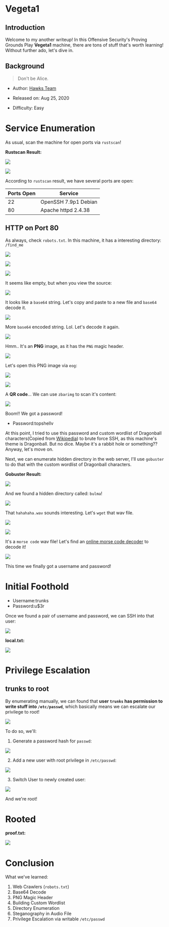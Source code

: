 # Vegeta1

## Introduction

Welcome to my another writeup! In this Offensive Security's Proving Grounds Play **Vegeta1** machine, there are tons of stuff that's worth learning! Without further ado, let's dive in.

## Background

> Don't be Alice.

- Author: [Hawks Team](https://www.vulnhub.com/entry/vegeta-1,501/)

- Released on: Aug 25, 2020

- Difficulty: Easy

# Service Enumeration

As usual, scan the machine for open ports via `rustscan`!

**Rustscan Result:**

![](https://github.com/siunam321/CTF-Writeups/blob/main/Proving-Grounds-Play/Vegeta1/images/a1.png)

![](https://github.com/siunam321/CTF-Writeups/blob/main/Proving-Grounds-Play/Vegeta1/images/a2.png)

According to `rustscan` result, we have several ports are open:

Ports Open        | Service
------------------|------------------------
22                | OpenSSH 7.9p1 Debian
80                | Apache httpd 2.4.38

## HTTP on Port 80

As always, check `robots.txt`. In this machine, it has a interesting directory: `/find_me`

![](https://github.com/siunam321/CTF-Writeups/blob/main/Proving-Grounds-Play/Vegeta1/images/a3.png)

![](https://github.com/siunam321/CTF-Writeups/blob/main/Proving-Grounds-Play/Vegeta1/images/a4.png)

![](https://github.com/siunam321/CTF-Writeups/blob/main/Proving-Grounds-Play/Vegeta1/images/a5.png)

It seems like empty, but when you view the source:

![](https://github.com/siunam321/CTF-Writeups/blob/main/Proving-Grounds-Play/Vegeta1/images/a6.png)

It looks like a `base64` string. Let's copy and paste to a new file and `base64` decode it.

![](https://github.com/siunam321/CTF-Writeups/blob/main/Proving-Grounds-Play/Vegeta1/images/a7.png)

More `base64` encoded string. Lol. Let's decode it again.

![](https://github.com/siunam321/CTF-Writeups/blob/main/Proving-Grounds-Play/Vegeta1/images/a8.png)

Hmm.. It's an **PNG** image, as it has the `PNG` magic header.

![](https://github.com/siunam321/CTF-Writeups/blob/main/Proving-Grounds-Play/Vegeta1/images/a9.png)

Let's open this PNG image via `eog`:

![](https://github.com/siunam321/CTF-Writeups/blob/main/Proving-Grounds-Play/Vegeta1/images/a10.png)

![](https://github.com/siunam321/CTF-Writeups/blob/main/Proving-Grounds-Play/Vegeta1/images/a11.png)

A **QR code**... We can use `zbarimg` to scan it's content:

![](https://github.com/siunam321/CTF-Writeups/blob/main/Proving-Grounds-Play/Vegeta1/images/a12.png)

Boom!! We got a password!

- Password:topshellv

At this point, I tried to use this password and custom wordlist of Dragonball characters(Copied from [Wikipedia](https://en.wikipedia.org/wiki/List_of_Dragon_Ball_characters)) to brute force SSH, as this machine's theme is Dragonball. But no dice. Maybe it's a rabbit hole or something?? Anyway, let's move on.

Next, we can enumerate hidden directory in the web server, I'll use `gobuster` to do that with the custom wordlist of Dragonball characters.

**Gobuster Result:**

![](https://github.com/siunam321/CTF-Writeups/blob/main/Proving-Grounds-Play/Vegeta1/images/a13.png)

And we found a hidden directory called: `bulma`!

![](https://github.com/siunam321/CTF-Writeups/blob/main/Proving-Grounds-Play/Vegeta1/images/a14.png)

That `hahahaha.wav` sounds interesting. Let's `wget` that wav file.

![](https://github.com/siunam321/CTF-Writeups/blob/main/Proving-Grounds-Play/Vegeta1/images/a15.png)

![](https://github.com/siunam321/CTF-Writeups/blob/main/Proving-Grounds-Play/Vegeta1/images/a16.png)

It's a `morse code` wav file! Let's find an [online morse code decoder](https://morsecode.world/international/decoder/audio-decoder-adaptive.html) to decode it!

![](https://github.com/siunam321/CTF-Writeups/blob/main/Proving-Grounds-Play/Vegeta1/images/a17.png)

This time we finally got a username and password!

# Initial Foothold

- Username:trunks
- Password:u$3r

Once we found a pair of username and password, we can SSH into that user:

![](https://github.com/siunam321/CTF-Writeups/blob/main/Proving-Grounds-Play/Vegeta1/images/a18.png)

**local.txt:**

![](https://github.com/siunam321/CTF-Writeups/blob/main/Proving-Grounds-Play/Vegeta1/images/a19.png)

# Privilege Escalation

## trunks to root

By enumerating manually, we can found that **user `trunks` has permission to write stuff into `/etc/passwd`**, which basically means we can escalate our privilege to root!

![](https://github.com/siunam321/CTF-Writeups/blob/main/Proving-Grounds-Play/Vegeta1/images/a20.png)

To do so, we'll:

1. Generate a password hash for `passwd`:

![](https://github.com/siunam321/CTF-Writeups/blob/main/Proving-Grounds-Play/Vegeta1/images/a21.png)

2. Add a new user with root privilege in `/etc/passwd`:

![](https://github.com/siunam321/CTF-Writeups/blob/main/Proving-Grounds-Play/Vegeta1/images/a22.png)

3. Switch User to newly created user:

![](https://github.com/siunam321/CTF-Writeups/blob/main/Proving-Grounds-Play/Vegeta1/images/a23.png)

And we're root!

# Rooted

**proof.txt:**

![](https://github.com/siunam321/CTF-Writeups/blob/main/Proving-Grounds-Play/Vegeta1/images/a24.png)

# Conclusion

What we've learned:

1. Web Crawlers (`robots.txt`)
2. Base64 Decode
3. PNG Magic Header
4. Building Custom Wordlist
5. Directory Enumeration
6. Steganography in Audio File
7. Privilege Escalation via writable `/etc/passwd`